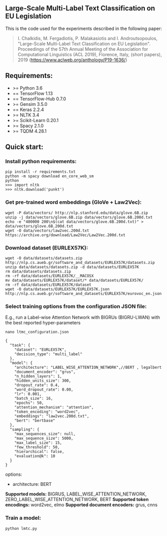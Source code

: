 ## Large-Scale Multi-Label Text Classification on EU Legislation

This is the code used for the experiments described in the following paper:


> I. Chalkidis, M. Fergadiotis, P. Malakasiotis and I. Androutsopoulos, "Large-Scale Multi-Label Text Classification on EU Legislation". Proceedings of the 57th Annual Meeting of the Association for Computational Linguistics (ACL 2019), Florence, Italy, (short papers), 2019 (https://www.aclweb.org/anthology/P19-1636/)

## Requirements:

* \>= Python 3.6
* == TensorFlow 1.13
* == TensorFlow-Hub 0.7.0
* \>= Gensim 3.5.0
* == Keras 2.2.4
* \>= NLTK 3.4
* \>= Scikit-Learn 0.20.1
* \>= Spacy 2.1.0
* \>= TQDM 4.28.1

## Quick start:

### Install python requirements:

```
pip install -r requirements.txt
python -m spacy download en_core_web_sm
python
>>> import nltk
>>> nltk.download('punkt')
```

### Get pre-trained word embeddings (GloVe + Law2Vec):

```
wget -P data/vectors/ http://nlp.stanford.edu/data/glove.6B.zip
unzip -j data/vectors/glove.6B.zip data/vectors/glove.6B.200d.txt
echo -e "400000 200\n$(cat data/vectors/glove.6B.200d.txt)" > data/vectors/glove.6B.200d.txt
wget -O data/vectors/law2vec.200d.txt https://archive.org/download/Law2Vec/Law2Vec.200d.txt
```

### Download dataset (EURLEX57K):

```
wget -O data/datasets/datasets.zip http://nlp.cs.aueb.gr/software_and_datasets/EURLEX57K/datasets.zip
unzip data/datasets/datasets.zip -d data/datasets/EURLEX57K
rm data/datasets/datasets.zip
rm -rf data/datasets/EURLEX57K/__MACOSX
mv data/datasets/EURLEX57K/dataset/* data/datasets/EURLEX57K/
rm -rf data/datasets/EURLEX57K/dataset
wget -O data/datasets/EURLEX57K/EURLEX57K.json http://nlp.cs.aueb.gr/software_and_datasets/EURLEX57K/eurovoc_en.json
```

### Select training options from the configuration JSON file:

E.g., run a Label-wise Attention Network with BIGRUs (BIGRU-LWAN) with the best reported hyper-parameters

```
nano ltmc_configuration.json

{
  "task": {
    "dataset": "EURLEX57K",
    "decision_type": "multi_label"
  },
  "model": {
    "architecture": "LABEL_WISE_ATTENTION_NETWORK",//BERT , legalbert
    "document_encoder": "grus",
    "n_hidden_layers": 1,
    "hidden_units_size": 300,
    "dropout_rate": 0.4,
    "word_dropout_rate": 0.00,
    "lr": 0.001,
    "batch_size": 16,
    "epochs": 50,
    "attention_mechanism": "attention",
    "token_encoding": "word2vec",
    "embeddings": "law2vec.200d.txt",
    "bert": "bertbase"
  },
  "sampling": {
    "max_sequences_size": null,
    "max_sequence_size": 5000,
    "max_label_size": 15,
    "few_threshold": 50,
    "hierarchical": false,
    "evaluation@k": 10
  }
}
```

options:
- architecture: BERT

**Supported models:** BIGRUS, LABEL_WISE_ATTENTION_NETWORK, ZERO_LABEL_WISE_ATTENTION_NETWORK, BERT
**Supported token encodings:** word2vec, elmo 
**Supported document encoders:** grus, cnns

### Train a model:

```
python lmtc.py
```

